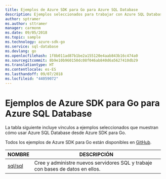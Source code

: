 ```yaml
---
title: Ejemplos de Azure SDK para Go para Azure SQL Database
description: Ejemplos seleccionados para trabajar con Azure SQL Database desde Azure SDK para Go.
author: sptramer
ms.author: sttramer
manager: carmonm
ms.date: 09/05/2018
ms.topic: sample
ms.technology: azure-sdk-go
ms.service: sql-database
ms.devlang: go
ms.openlocfilehash: 1f8b011ad87b1be2a155120e4aab843b16c474a0
ms.sourcegitcommit: 8b9e10b960150dc08f046ab840d6a5627410db29
ms.translationtype: HT
ms.contentlocale: es-ES
ms.lasthandoff: 09/07/2018
ms.locfileid: "44059072"
---
```

# <a name="azure-sdk-for-go-samples-for-azure-sql-database"></a>Ejemplos de Azure SDK para Go para Azure SQL Database

La tabla siguiente incluye vínculos a ejemplos seleccionados que muestran cómo usar Azure SQL Database desde Azure SDK para Go.

Todos los ejemplos de Azure SDK para Go están disponibles en [GitHub](https://github.com/Azure-Samples/azure-sdk-for-go-samples).

| NOMBRE | DESCRIPCIÓN |
|------|-------------|
| [sql/sql](https://github.com/Azure-Samples/azure-sdk-for-go-samples/blob/master/sql/sql.go) | Cree y administre nuevos servidores SQL y trabaje con bases de datos en ellos. |
